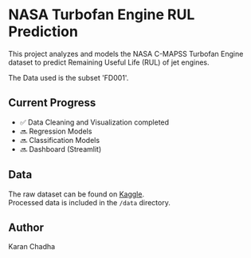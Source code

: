 # NASA Turbofan Engine RUL Prediction

This project analyzes and models the NASA C-MAPSS Turbofan Engine dataset to predict Remaining Useful Life (RUL) of jet engines.

The Data used is the subset 'FD001'.

## Current Progress
- ✅ Data Cleaning and Visualization completed
- 🔜 Regression Models
- 🔜 Classification Models
- 🔜 Dashboard (Streamlit)

## Data
The raw dataset can be found on [Kaggle](https://www.kaggle.com/datasets/behrad3d/nasa-cmaps/data).  
Processed data is included in the `/data` directory.

## Author
Karan Chadha
